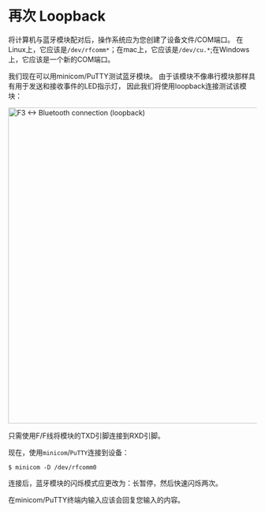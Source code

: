 # 再次 Loopback

将计算机与蓝牙模块配对后，操作系统应为您创建了设备文件/COM端口。
在Linux上，它应该是`/dev/rfcomm*`；在mac上，它应该是`/dev/cu.*`;在Windows上，它应该是一个新的COM端口。

我们现在可以用minicom/PuTTY测试蓝牙模块。
由于该模块不像串行模块那样具有用于发送和接收事件的LED指示灯， 因此我们将使用loopback连接测试该模块：

<p>
<img height=640 title="F3 <-> Bluetooth connection (loopback)" src="../assets/f3-bluetooth-loopback.png">
</p>

只需使用F/F线将模块的TXD引脚连接到RXD引脚。

现在，使用`minicom`/`PuTTY`连接到设备：

``` console
$ minicom -D /dev/rfcomm0
```

连接后，蓝牙模块的闪烁模式应更改为：长暂停，然后快速闪烁两次。

在minicom/PuTTY终端内输入应该会回复您输入的内容。

